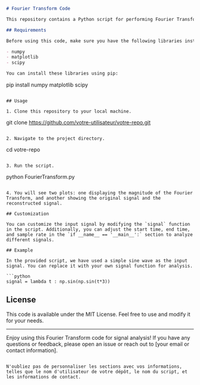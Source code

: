 ```markdown
# Fourier Transform Code

This repository contains a Python script for performing Fourier Transforms on a given signal and visualizing the results using matplotlib.

## Requirements

Before using this code, make sure you have the following libraries installed:

- numpy
- matplotlib
- scipy

You can install these libraries using pip:

```
pip install numpy matplotlib scipy
```

## Usage

1. Clone this repository to your local machine.

```
git clone https://github.com/votre-utilisateur/votre-repo.git
```

2. Navigate to the project directory.

```
cd votre-repo
```

3. Run the script.

```
python FourierTransform.py
```

4. You will see two plots: one displaying the magnitude of the Fourier Transform, and another showing the original signal and the reconstructed signal.

## Customization

You can customize the input signal by modifying the `signal` function in the script. Additionally, you can adjust the start time, end time, and sample rate in the `if __name__ == '__main__':` section to analyze different signals.

## Example

In the provided script, we have used a simple sine wave as the input signal. You can replace it with your own signal function for analysis.

```python
signal = lambda t : np.sin(np.sin(t*3))
```

## License

This code is available under the MIT License. Feel free to use and modify it for your needs.

---

Enjoy using this Fourier Transform code for signal analysis! If you have any questions or feedback, please open an issue or reach out to [your email or contact information].
```

N'oubliez pas de personnaliser les sections avec vos informations, telles que le nom d'utilisateur de votre dépôt, le nom du script, et les informations de contact.
```
